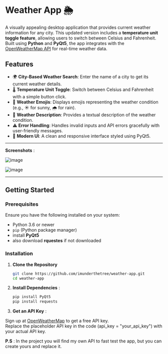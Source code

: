 # Weather App 🌦

A visually appealing desktop application that provides current weather information for any city. This updated version includes a **temperature unit toggle feature**, allowing users to switch between Celsius and Fahrenheit. Built using **Python** and **PyQt5**, the app integrates with the [OpenWeatherMap API](https://openweathermap.org/) for real-time weather data.

## Features
- 🌍 **City-Based Weather Search**: Enter the name of a city to get its current weather details.
- 🌡️ **Temperature Unit Toggle**: Switch between Celsius and Fahrenheit with a simple button click.
- 🌈 **Weather Emojis**: Displays emojis representing the weather condition (e.g., ☀ for sunny, 🌧 for rain).
- 📄 **Weather Description**: Provides a textual description of the weather condition.
- ⚠️ **Error Handling**: Handles invalid inputs and API errors gracefully with user-friendly messages.
- 🎨 **Modern UI**: A clean and responsive interface styled using PyQt5.

---
**Screenshots** :




![image](https://github.com/user-attachments/assets/35646722-02eb-45d8-9954-ba0323e38f87)



![image](https://github.com/user-attachments/assets/ff74c445-2be9-4b90-9186-668d631fb744)


---
## Getting Started

### Prerequisites
Ensure you have the following installed on your system:
- Python 3.6 or newer
- `pip` (Python package manager)
- install **PyQt5**
- also download **rquestes** if not downloaded
### Installation

1. **Clone the Repository**
   ```bash
   git clone https://github.com/imunderthetree/weather-app.git
   cd weather-app
2. **Install Dependencies** :
   ```bash
   pip install PyQt5
   pip install requests
   ```
 3. **Get an API Key** :

Sign up at [OpenWeatherMap](https://openweathermap.org/) to get a free API key.<br>
Replace the placeholder API key in the code (api_key = "your_api_key") with your actual API key.

**P.S** : In the project you will find my own API to fast test the app, but you can create yours and replace it.
   
    
